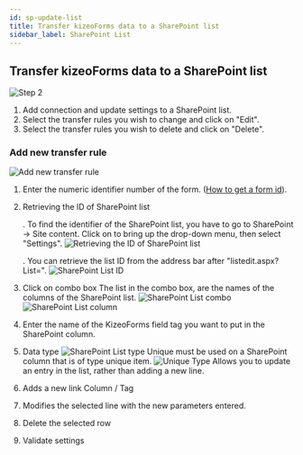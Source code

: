```yaml
---
id: sp-update-list
title: Transfer kizeoForms data to a SharePoint list
sidebar_label: SharePoint List
---
```


## Transfer kizeoForms data to a SharePoint list


![Step 2][list-01]

1. Add connection and update settings to a SharePoint list.
2. Select the transfer rules you wish to change and click on "Edit".
3. Select the transfer rules you wish to delete and click on "Delete".


### Add new transfer rule

![Add new transfer rule][list-02]
1. Enter the numeric identifier number of the form. (<a href="https://www.kizeo-forms.com" target="_blank">How to get a form id</a>). 
2. Retrieving the ID of SharePoint list

    . To find the identifier of the SharePoint list, you have to go to SharePoint -> Site content. Click on to bring up the drop-down menu, then select "Settings". 
    ![Retrieving the ID of SharePoint list][list-03]  

    . You can retrieve the list ID from the address bar after "listedit.aspx?List=".
    ![SharePoint List ID][list-04]  

3. Click on combo box
    The list in the combo box, are the names of the columns of the SharePoint list.
    ![SharePoint List combo][list-06]  
    ![SharePoint List column][list-05]  

4. Enter the name of the KizeoForms field tag you want to put in the SharePoint column.

5. Data type
    ![SharePoint List type][list-07] 
    Unique must be used on a SharePoint column that is of type unique item.
    ![Unique Type][list-08] 
    Allows you to update an entry in the list, rather than adding a new line.

6. Adds a new link Column / Tag
7. Modifies the selected line with the new parameters entered.
8. Delete the selected row
9. Validate settings

<!-- ************************** -->
<!-- ***** Pictures List ****** --> 
<!-- ************************** -->

[list-01]: /kizeo-forms-documentations/img/sp/en/list-update-01.png
[list-02]: /kizeo-forms-documentations/img/sp/en/list-update-02.png
[list-03]: /kizeo-forms-documentations/img/sp/en/list-update-03.png
[list-04]: /kizeo-forms-documentations/img/sp/en/list-update-04.png
[list-05]: /kizeo-forms-documentations/img/sp/en/list-update-05.png
[list-06]: /kizeo-forms-documentations/img/sp/en/list-update-06.png
[list-07]: /kizeo-forms-documentations/img/sp/en/list-update-07.png
[list-08]: /kizeo-forms-documentations/img/sp/en/list-update-08.png